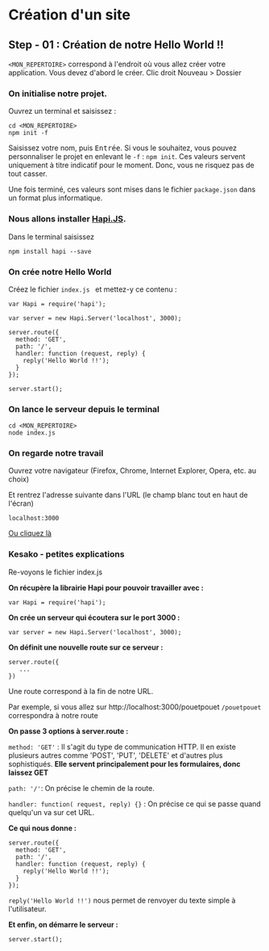 # Cr&eacute;ation d'un site

## Step - 01 : Cr&eacute;ation de notre Hello World !!

`<MON_REPERTOIRE>` correspond &agrave; l'endroit o&ugrave; vous allez cr&eacute;er votre application.
Vous devez d'abord le cr&eacute;er. Clic droit Nouveau > Dossier

### On initialise notre projet.

Ouvrez un terminal et saisissez :

    cd <MON_REPERTOIRE>
    npm init -f

Saisissez votre nom, puis <kbd>Entr&eacute;e</kbd>. Si vous le souhaitez, vous pouvez personnaliser le projet en enlevant le `-f` : `npm init`. Ces valeurs servent uniquement &agrave; titre indicatif pour le moment. Donc, vous ne risquez pas de tout casser.

Une fois termin&eacute;, ces valeurs sont mises dans le fichier `package.json` dans un format plus informatique.

### Nous allons installer [Hapi.JS](http://hapijs.com/).

Dans le terminal saisissez

    npm install hapi --save

### On cr&eacute;e notre Hello World

Cr&eacute;ez le fichier `index.js ` et mettez-y ce contenu :

    var Hapi = require('hapi');
    
    var server = new Hapi.Server('localhost', 3000);
    
    server.route({
      method: 'GET',
      path: '/',
      handler: function (request, reply) {
        reply('Hello World !!');
      }
    });
    
    server.start();

### On lance le serveur depuis le terminal

    cd <MON_REPERTOIRE>
    node index.js

### On regarde notre travail

Ouvrez votre navigateur (Firefox, Chrome, Internet Explorer, Opera, etc. au choix)

Et rentrez l'adresse suivante dans l'URL (le champ blanc tout en haut de l'écran)

    localhost:3000

[Ou cliquez l&agrave;](http://localhost:3000)

### Kesako - petites explications

Re-voyons le fichier index.js

**On récupère la librairie Hapi pour pouvoir travailler avec :**

    var Hapi = require('hapi');
    
**On crée un serveur qui écoutera sur le port 3000 :**

    var server = new Hapi.Server('localhost', 3000);
    
**On définit une nouvelle route sur ce serveur :**

    server.route({
       ...
    })

Une route correspond à la fin de notre URL.

Par exemple, si vous allez sur http://localhost:3000/pouetpouet
`/pouetpouet` correspondra à notre route

**On passe 3 options à server.route :**

`method: 'GET'` : Il s'agit du type de communication HTTP. Il en existe plusieurs autres comme 'POST', 'PUT', 'DELETE' et d'autres plus sophistiqués. **Elle servent principalement pour les formulaires, donc laissez GET**

`path: '/'`: On précise le chemin de la route.

`handler: function( request, reply) {}` : On précise ce qui se passe quand quelqu'un va sur cet URL.

**Ce qui nous donne :**

    server.route({
      method: 'GET',
      path: '/',
      handler: function (request, reply) {
        reply('Hello World !!');
      }
    });

`reply('Hello World !!')` nous permet de renvoyer du texte simple à l'utilisateur.

**Et enfin, on démarre le serveur :**

    server.start();

